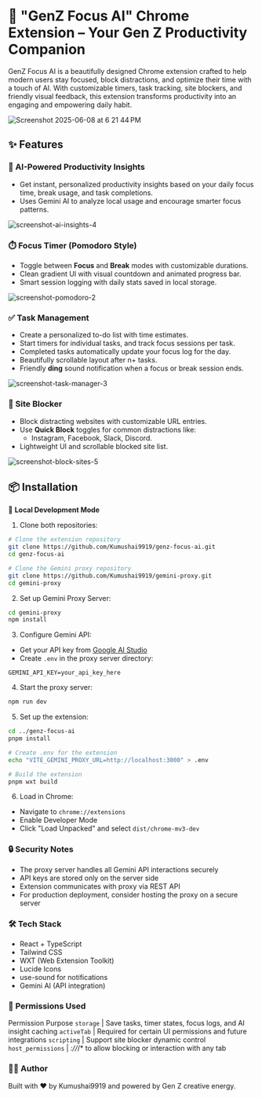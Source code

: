 # 🌟 "GenZ Focus AI" Chrome Extension – Your Gen Z Productivity Companion

GenZ Focus AI is a beautifully designed Chrome extension crafted to help modern users stay focused, block distractions, and optimize their time with a touch of AI. With customizable timers, task tracking, site blockers, and friendly visual feedback, this extension transforms productivity into an engaging and empowering daily habit.

![Screenshot 2025-06-08 at 6 21 44 PM](https://github.com/user-attachments/assets/3d803a46-3da7-44de-8324-b251802834db)


## ✨ Features

### 🧠 AI-Powered Productivity Insights

- Get instant, personalized productivity insights based on your daily focus time, break usage, and task completions.
- Uses Gemini AI to analyze local usage and encourage smarter focus patterns.
  
![screenshot-ai-insights-4](https://github.com/user-attachments/assets/8de9f85a-546b-4587-89fc-b6a11f7aaaa2)


### ⏱️ Focus Timer (Pomodoro Style)

- Toggle between **Focus** and **Break** modes with customizable durations.
- Clean gradient UI with visual countdown and animated progress bar.
- Smart session logging with daily stats saved in local storage.

  
![screenshot-pomodoro-2](https://github.com/user-attachments/assets/7d29b0d0-96ff-48bd-a57d-d66e7f4cf82e)

### ✅ Task Management

- Create a personalized to-do list with time estimates.
- Start timers for individual tasks, and track focus sessions per task.
- Completed tasks automatically update your focus log for the day.
- Beautifully scrollable layout after n+ tasks.
- Friendly **ding** sound notification when a focus or break session ends.
  
![screenshot-task-manager-3](https://github.com/user-attachments/assets/e8bbafb0-3179-4ec1-adec-c8c3a81deab1)

### 🚫 Site Blocker

- Block distracting websites with customizable URL entries.
- Use **Quick Block** toggles for common distractions like:
  - Instagram, Facebook, Slack, Discord.
- Lightweight UI and scrollable blocked site list.


 ![screenshot-block-sites-5](https://github.com/user-attachments/assets/bb36b5ae-3e8c-4a81-8629-b06ad9996c41)


## 📦 Installation

🔧 **Local Development Mode**

1. Clone both repositories:
```bash
# Clone the extension repository
git clone https://github.com/Kumushai9919/genz-focus-ai.git
cd genz-focus-ai

# Clone the Gemini proxy repository
git clone https://github.com/Kumushai9919/gemini-proxy.git
cd gemini-proxy
```

2. Set up Gemini Proxy Server:
```bash
cd gemini-proxy
npm install
```

3. Configure Gemini API:
- Get your API key from [Google AI Studio](https://makersuite.google.com/app/apikey)
- Create `.env` in the proxy server directory:
```env
GEMINI_API_KEY=your_api_key_here
```

4. Start the proxy server:
```bash
npm run dev
```

5. Set up the extension:
```bash
cd ../genz-focus-ai
pnpm install

# Create .env for the extension
echo "VITE_GEMINI_PROXY_URL=http://localhost:3000" > .env

# Build the extension
pnpm wxt build
```

6. Load in Chrome:
- Navigate to `chrome://extensions`
- Enable Developer Mode
- Click "Load Unpacked" and select `dist/chrome-mv3-dev`

### 🔒 Security Notes
- The proxy server handles all Gemini API interactions securely
- API keys are stored only on the server side
- Extension communicates with proxy via REST API
- For production deployment, consider hosting the proxy on a secure server


###  🛠️ Tech Stack
- React + TypeScript
- Tailwind CSS
- WXT (Web Extension Toolkit)
- Lucide Icons
- use-sound for notifications
- Gemini AI (API integration)


### 🔐 Permissions Used
Permission	Purpose
`storage` | Save tasks, timer states, focus logs, and AI insight caching
`activeTab` | Required for certain UI permissions and future integrations
`scripting` | Support site blocker dynamic control
`host_permissions` | *://*/* to allow blocking or interaction with any tab


### 👩‍💻 Author
Built with ❤️ by Kumushai9919 and powered by Gen Z creative energy.